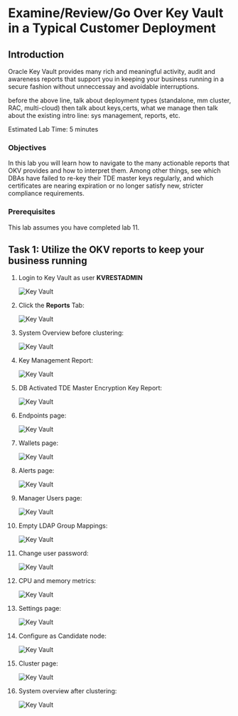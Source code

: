 # Examine/Review/Go Over Key Vault in a Typical Customer Deployment

## Introduction
Oracle Key Vault provides many rich and meaningful activity, audit and awareness reports that support you in keeping your business running in a secure fashion without unneccessay and avoidable interruptions.

before the above line, talk about deployment types (standalone, mm cluster, RAC, multi-cloud)
then talk about keys,certs, what we manage
then talk about the existing intro line: sys management, reports, etc.


Estimated Lab Time: 5 minutes

### Objectives
In this lab you will learn how to navigate to the many actionable reports that OKV provides and how to interpret them. Among other things, see which DBAs have failed to re-key their TDE master keys regularly, and which certificates are nearing expiration or no longer satisfy new, stricter compliance requirements.

### Prerequisites
This lab assumes you have completed lab 11.

## Task 1: Utilize the OKV reports to keep your business running

1. Login to Key Vault as user **KVRESTADMIN**

     ![Key Vault](./images/image-2025-09-03_13-29-46.png "Login to Key Vault as an OKV administrator.")

2. Click the **Reports** Tab:

    ![Key Vault](./images/image-2025-7-24_12-11-54.png "Click the Reports Tab.")

3. System Overview before clustering:

    ![Key Vault](./images/image-2025-09-11-17.41.21.png "Expand Keys and Wallets Reports and click on Certificate Awareness Report:")

4. Key Management Report:

    ![Key Vault](./images/image-2025-09-11-17.53.46.png "Certficates are listed and grouped by their length and remaining life time:")

5. DB Activated TDE Master Encryption Key Report:

    ![Key Vault](./images/image-2025-09-11-18.09.03.png "Click the Endpoints Tab.")

6. Endpoints page:

    ![Key Vault](./images/image-2025-09-11-18.13.52.png "Expand Keys and Wallets Reports and click on Certificate Awareness Report:")

7. Wallets page:

    ![Key Vault](./images/image-2025-09-11-18.20.43.png "Expand Keys and Wallets Reports and click on Certificate Awareness Report:")

8. Alerts page:

    ![Key Vault](./images/image-2025-09-11-18.27.41.png "Expand Keys and Wallets Reports and click on Certificate Awareness Report:")

9. Manager Users page:

    ![Key Vault](./images/image-2025-09-11-18.29.46.png "Expand Keys and Wallets Reports and click on Certificate Awareness Report:")

10. Empty LDAP Group Mappings:

    ![Key Vault](./images/image-2025-09-11-18.33.10.png "Expand Keys and Wallets Reports and click on Certificate Awareness Report:")

11. Change user password:

    ![Key Vault](./images/image-2025-09-11-18.42.01.png "Expand Keys and Wallets Reports and click on Certificate Awareness Report:")

12. CPU and memory metrics:

    ![Key Vault](./images/image-2025-09-11-18.46.22.png "Expand Keys and Wallets Reports and click on Certificate Awareness Report:")

13. Settings page:

    ![Key Vault](./images/image-2025-09-11-18.48.38-CUSTOM.png "Expand Keys and Wallets Reports and click on Certificate Awareness Report:")

14. Configure as Candidate node:

    ![Key Vault](./images/image-2025-09-11-18.50.51.png "Expand Keys and Wallets Reports and click on Certificate Awareness Report:")

15. Cluster page:

    ![Key Vault](./images/image-2025-09-11-18.58.43.png "Expand Keys and Wallets Reports and click on Certificate Awareness Report:")

16. System overview after clustering:

    ![Key Vault](./images/image-2025-09-11-19.02.06.png "Expand Keys and Wallets Reports and click on Certificate Awareness Report:")